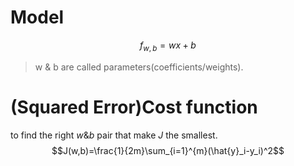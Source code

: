 # Model
$$f_{w,b}=wx+b$$
>w & b are called parameters(coefficients/weights).
# (Squared Error)Cost function
to find the right $w\&b$ pair that make $J$ the smallest.
$$J(w,b)=\frac{1}{2m}\sum_{i=1}^{m}(\hat{y}_i-y_i)^2$$
